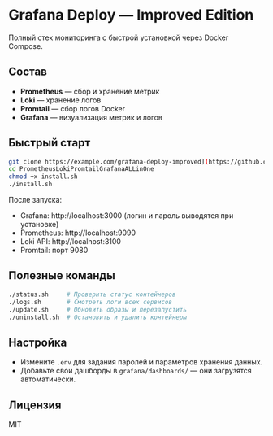 # Grafana Deploy — Improved Edition

Полный стек мониторинга с быстрой установкой через Docker Compose.

## Состав

- **Prometheus** — сбор и хранение метрик
- **Loki** — хранение логов
- **Promtail** — сбор логов Docker
- **Grafana** — визуализация метрик и логов

## Быстрый старт

```bash
git clone https://example.com/grafana-deploy-improved](https://github.com/RoXyGeNOFF/Prometheus-Loki-Promtail-Grafana-ALLinOne.git
cd PrometheusLokiPromtailGrafanaALLinOne
chmod +x install.sh
./install.sh
```

После запуска:
- Grafana: http://localhost:3000 (логин и пароль выводятся при установке)
- Prometheus: http://localhost:9090
- Loki API: http://localhost:3100
- Promtail: порт 9080

## Полезные команды

```bash
./status.sh     # Проверить статус контейнеров
./logs.sh       # Смотреть логи всех сервисов
./update.sh     # Обновить образы и перезапустить
./uninstall.sh  # Остановить и удалить контейнеры
```

## Настройка
- Измените `.env` для задания паролей и параметров хранения данных.
- Добавьте свои дашборды в `grafana/dashboards/` — они загрузятся автоматически.

## Лицензия
MIT
